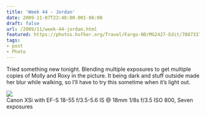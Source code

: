 ```yaml
---
title: 'Week 44 - Jordan'
date: 2009-11-07T23:48:00.001-06:00
draft: false
url: /2009/11/week-44-jordan.html
featured: https://photos.hofker.org/Travel/Fargo-ND/MG2427-Edit/708733726_hwW5y-M-1.jpg
tags: 
- post
- Photo
---
```


Tried something new tonight. Blending multiple exposures to get multiple copies of Molly and Roxy in the picture. It being dark and stuff outside made her blur while walking, so I’ll have to try this sometime when it’s light out.

![](https://photos.hofker.org/Travel/Fargo-ND/MG2427-Edit/708733726_hwW5y-M-1.jpg)  
Canon XSi with EF-S 18-55 f/3.5-5.6 IS @ 18mm 1/8s f/3.5 ISO 800, Seven exposures